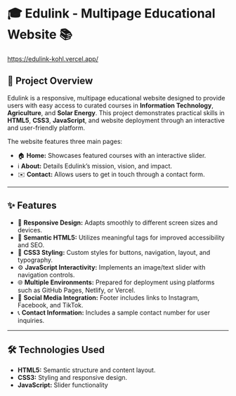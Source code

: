 # 🎓 Edulink - Multipage Educational Website 📚 
https://edulink-kohl.vercel.app/

## 🚀 Project Overview

Edulink is a responsive, multipage educational website designed to provide users with easy access to curated courses in **Information Technology**, **Agriculture**, and **Solar Energy**. This project demonstrates practical skills in **HTML5**, **CSS3**, **JavaScript**, and website deployment through an interactive and user-friendly platform.

The website features three main pages:
- 🏠 **Home:** Showcases featured courses with an interactive slider.
- ℹ️ **About:** Details Edulink’s mission, vision, and impact.
- ✉️ **Contact:** Allows users to get in touch through a contact form.

---

## ✨ Features

- 📱 **Responsive Design:** Adapts smoothly to different screen sizes and devices.
- 🧩 **Semantic HTML5:** Utilizes meaningful tags for improved accessibility and SEO.
- 🎨 **CSS3 Styling:** Custom styles for buttons, navigation, layout, and typography.
- ⚙️ **JavaScript Interactivity:** Implements an image/text slider with navigation controls.
- 🌐 **Multiple Environments:** Prepared for deployment using platforms such as GitHub Pages, Netlify, or Vercel.
- 📲 **Social Media Integration:** Footer includes links to Instagram, Facebook, and TikTok.
- 📞 **Contact Information:** Includes a sample contact number for user inquiries.

---

## 🛠️ Technologies Used

- **HTML5:** Semantic structure and content layout.
- **CSS3:** Styling and responsive design.
- **JavaScript:** Slider functionality

